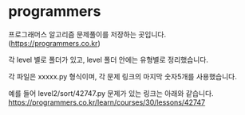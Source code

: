 # programmers
프로그래머스 알고리즘 문제풀이를 저장하는 곳입니다. (https://programmers.co.kr)

각 level 별로 폴더가 있고, level 폴더 안에는 유형별로 정리했습니다.

각 파일은 xxxxx.py 형식이며, 각 문제 링크의 마지막 숫자5개를 사용했습니다.

예를 들어 level2/sort/42747.py 문제가 있는 링크는 아래와 같습니다.
https://programmers.co.kr/learn/courses/30/lessons/42747
